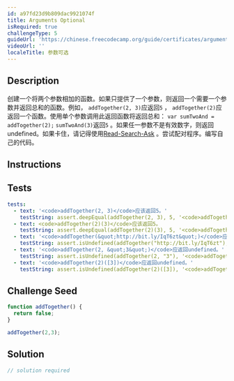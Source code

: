 ```yaml
---
id: a97fd23d9b809dac9921074f
title: Arguments Optional
isRequired: true
challengeType: 5
guideUrl: 'https://chinese.freecodecamp.org/guide/certificates/arguments-optional'
videoUrl: ''
localeTitle: 参数可选
---
```


## Description
<section id="description">创建一个将两个参数相加的函数。如果只提供了一个参数，则返回一个需要一个参数并返回总和的函数。例如， <code>addTogether(2, 3)</code>应返回<code>5</code> ， <code>addTogether(2)</code>应返回一个函数。使用单个参数调用此返回函数将返回总和： <code>var sumTwoAnd = addTogether(2);</code> <code>sumTwoAnd(3)</code>返回<code>5</code> 。如果任一参数不是有效数字，则返回undefined。如果卡住，请记得使用<a href="http://forum.freecodecamp.org/t/how-to-get-help-when-you-are-stuck/19514" target="_blank">Read-Search-Ask</a> 。尝试配对程序。编写自己的代码。 </section>

## Instructions
<section id="instructions">
</section>

## Tests
<section id='tests'>

```yml
tests:
  - text: '<code>addTogether(2, 3)</code>应该返回5。'
    testString: assert.deepEqual(addTogether(2, 3), 5, '<code>addTogether(2, 3)</code> should return 5.');
  - text: <code>addTogether(2)(3)</code>应该返回5。
    testString: assert.deepEqual(addTogether(2)(3), 5, '<code>addTogether(2)(3)</code> should return 5.');
  - text: '<code>addTogether(&quot;http://bit.ly/IqT6zt&quot;)</code>应返回undefined。'
    testString: assert.isUndefined(addTogether("http://bit.ly/IqT6zt"), '<code>addTogether("http://bit.ly/IqT6zt")</code> should return undefined.');
  - text: '<code>addTogether(2, &quot;3&quot;)</code>应返回undefined。'
    testString: assert.isUndefined(addTogether(2, "3"), '<code>addTogether(2, "3")</code> should return undefined.');
  - text: '<code>addTogether(2)([3])</code>应返回undefined。'
    testString: assert.isUndefined(addTogether(2)([3]), '<code>addTogether(2)([3])</code> should return undefined.');

```

</section>

## Challenge Seed
<section id='challengeSeed'>

<div id='js-seed'>

```js
function addTogether() {
  return false;
}

addTogether(2,3);

```

</div>



</section>

## Solution
<section id='solution'>

```js
// solution required
```
</section>
